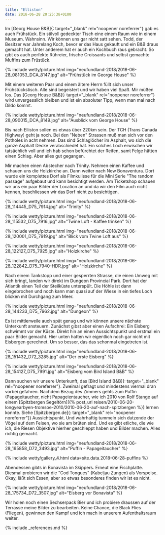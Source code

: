 ```yaml
---
title: "Elliston"
date: 2018-06-28 20:25:38+0100
---
```


Im [Georg House B&B]{: target="_blank" rel="noopener noreferrer"} gab es auch Frühstück. Ein stilvoll gedeckter Tisch eine einem Raum wie in einem Museum. Wahnsinn. Wir können uns gar nicht satt sehen. Todd, der Besitzer war Jahrelang Koch, bevor er das Haus gekauft und ein B&B draus gemacht hat. Unter anderem hat er auch ein Kochbuch raus gebracht. So gibt es auch perfekte Rühreier, frische Croissants und selbst gemachte Muffins zum Früstück. 

{% include wetty/picture.html img="neufundland-2018/2018-06-28_081053_DCA_8147.jpg" alt="Frühstück im George House" %}

Mit einem weiteren Paar und einem ältere Herrn füllt sich unser Frühstückstisch. Alle sind begeistert und wir haben viel Spaß. Mir müßen los. Das [Georg House B&B]{: target="_blank" rel="noopener noreferrer"} wird unvergesslich bleiben und ist ein absoluter Tipp, wenn man mal nach Dildo kommt.

{% include wetty/picture.html img="neufundland-2018/2018-06-28_090015_DCA_8149.jpg" alt="Ausblick vom George House" %}

Bis nach Elliston sollen es etwas über 220km sein. Der TCH (Trans Canada Highway) geht ja noch. Bei den "Neben" Strassen muß man sich vor den Potholes in acht nehmen. Das sind Schlaglöcher im Asphalt, wo sich die ganze Asphalt Decke verabschiedet hat. Ein solches Loch erwischen wir tatsächlich voll und ich hab schon befürchtet der Reifen, samt Felge hätten einen Schlag. Aber alles gut gegangen.

Mir machen einen Abstecher nach Trinity. Nehmen einen Kaffee und schauen uns die Holzkirche an. Dann weiter nach New Bonaventura. Dort wurde ein komplettes Dorf als Filmkulisse für die Mini Serie "The random passage" aufgebaut und kann besichtigt werden. Am Ticketshop schauen wir uns ein paar Bilder der Location an und da wir den Film auch nicht kennen, beschliessen wir das Dorf nicht zu besichtigen.


{% include wetty/picture.html img="neufundland-2018/2018-06-28_114445_D75_7914.jpg" alt="Trinity" %}


{% include wetty/picture.html img="neufundland-2018/2018-06-28_115532_D75_7916.jpg" alt="Twine Loft - Kaffee trinken" %}


{% include wetty/picture.html img="neufundland-2018/2018-06-28_120001_D75_7919.jpg" alt="Blick vom Twine Loft aus" %}


{% include wetty/picture.html img="neufundland-2018/2018-06-28_122127_D75_7925.jpg" alt="Holzkirche" %}


{% include wetty/picture.html img="neufundland-2018/2018-06-28_122842_D75_7940-HDR.jpg" alt="Holzkirche" %}


Nach einem Tankstopp und einer gesperrten Strasse, die einen Umweg mit sich bringt, landen wir direkt im Dungeon Provincial Park. Dort hat der Atlantik einen Teil der Steilküste unterspült. Die Höhle ist dann eingebrochen und noch kann man quasi auf der Wiese in ein tiefes Loch blicken mit Durchgang zum Meer.  

{% include wetty/picture.html img="neufundland-2018/2018-06-28_144233_D75_7962.jpg" alt="Dungeon" %}


Es ist mittlerweile auch spät genug und wir können unsere nächste Unterkunft ansteuern. Zunächst gibst aber einen Aufschrei: Ein Eisberg schwimmt vor der Küste. Direkt hin an einen Aussichtspunkt und erstmal ein paar Bilder gemacht. Hier unten hatten wir eigentlich noch gar nicht mit Eisbergen gerechnet. Um so besser, das das schonmal eingetreten ist.


{% include wetty/picture.html img="neufundland-2018/2018-06-28_151432_D72_3285.jpg" alt="Der erste Eisberg" %}


{% include wetty/picture.html img="neufundland-2018/2018-06-28_154127_D75_7991.jpg" alt="Eisberg vom Bird Island B&B" %}


Dann suchen wir unsere Unterkunft, das [Bird Island B&B]{: target="_blank" rel="noopener noreferrer"}. Zweimal gefragt und mindestens viermal dran vorbei gefahren. Nachdem Bezug des Zimmers gehts zum Puffin (Papageitaucher, nicht Papageientaucher, wie ich 2010 von Rolf Stange auf einem [Spitzbergen Segeltörn]({% post_url reisen/2010-06-20-longyearbyen-tromsoe-2010/2010-06-20-auf-nach-spitzbergen %}) lernen konnte. Siehe [Spitzbergen.de]{: target="_blank" rel="noopener noreferrer"}) Aussichtspunkt. Und wahrhaftig tummeln sich dutzende der Vögel auf dem Felsen, wo sie am brüten sind. Und es gibt etliche, die wie ich, die Riesen Objektive hierher geschleppt haben und Bilder machen. Alles richtig gemacht.

{% include wetty/picture.html img="neufundland-2018/2018-06-28_165858_D72_3493.jpg" alt="Puffin - Papageitaucher" %}

{% include wetty/gallery_4.html data=site.data.2018-06-28-puffins %}

Abendessen gibts in Bonavista im Skippers. Erneut eine Fischplatte. Diesmal probieren wir die "Cod Tongues" (Kabeljau Zungen) als Vorspeise. Okay, läßt sich Essen, aber so etwas besonderes finden wir ist es nicht. 

{% include wetty/picture.html img="neufundland-2018/2018-06-28_175734_D72_3507.jpg" alt="Eisberg vor Bonavista" %}

Wir holen noch einen Sechserpack Bier und ich probiere draussen auf der Terrasse meine Bilder zu bearbeiten. Keine Chance, die Black Flies (Fliegen), gewinnen den Kampf und ich mach in unserem Aufenthaltsraum weiter. 




{% include _references.md %}